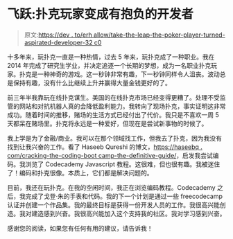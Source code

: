 # 飞跃:扑克玩家变成有抱负的开发者

> 原文:[https://dev . to/erh allow/take-the-leap-the-poker-player-turned-aspirated-developer-32 c0](https://dev.to/erhallow/taking-the-leap-poker-player-turned-aspiring-developer-32c0)

十多年来，玩扑克一直是一种热情，过去 5 年来，玩扑克成了一种职业。我在 2014 年完成了研究生学业，并决定追逐一个长期的梦想，成为一名职业扑克玩家。扑克是一种神奇的游戏。这一秒钟非常有趣，下一秒钟同样令人沮丧。波动总是保持有趣，没有什么比继续上升并赢得大量金钱更好的了。

前三年半我靠玩在线扑克谋生。美国的在线扑克市场已经变得更糟了。处理不受监管的网站和对抗机器人真的会降低盈利能力。我转向了现场扑克，事实证明这非常成功。随着时间的推移，赌场的生活方式已经付出了代价。我只是不喜欢一周 5 天都呆在赌场里。扑克将永远是一种爱好，但现在是尝试新事物的时候了。

我上学是为了金融/商业。我可以在那个领域找工作，但我去了扑克，因为我没有找到让我兴奋的工作。看了 Haseeb Qureshi 的博文，[https://haseebq . com/cracking-the-coding-boot camp-the-definitive-guide/](https://haseebq.com/cracking-the-coding-bootcamp-the-definitive-guide/)，启发我尝试编码。我浏览了 Codecademy Javascript 教程。这很难，但也很有趣。我被迷住了！编码和扑克很像。本质上，它们都是解决问题的。

目前，我还在玩扑克。在我的空闲时间，我正在浏览编码教程。Codecademy 之后，我完成了戈登·朱的手表和代码。我的下一个计划是通过一些 freecodecamp 认证并创建一个作品集。我的最终目标是获得一份开发人员的工作。我很高兴能创造。我对建造感到兴奋。我很高兴能加入这个支持我的社区。我对学习感到兴奋。

感谢您的阅读，如果您有任何有用的建议，请告诉我！